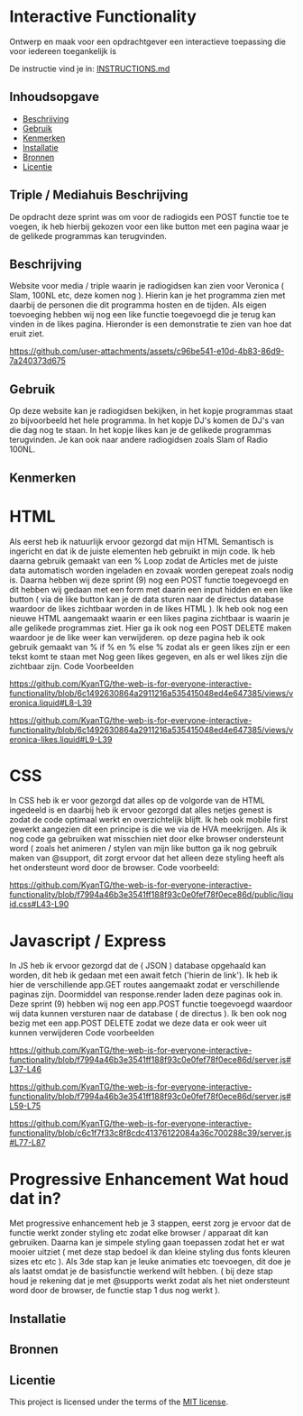 # Interactive Functionality

Ontwerp en maak voor een opdrachtgever een interactieve toepassing die voor iedereen toegankelijk is

De instructie vind je in: [INSTRUCTIONS.md](https://github.com/fdnd-task/the-web-is-for-everyone-interactive-functionality/blob/main/docs/INSTRUCTIONS.md)


## Inhoudsopgave

  * [Beschrijving](#beschrijving)
  * [Gebruik](#gebruik)
  * [Kenmerken](#kenmerken)
  * [Installatie](#installatie)
  * [Bronnen](#bronnen)
  * [Licentie](#licentie)

## Triple / Mediahuis Beschrijving

De opdracht deze sprint was om voor de radiogids een POST functie toe te voegen, ik heb hierbij gekozen voor een like button met een pagina waar je de gelikede programmas kan terugvinden. 

## Beschrijving
<!-- Bij Beschrijving staat kort beschreven wat voor project het is en wat je hebt gemaakt -->
<!-- Voeg een mooie poster visual of video toe 📸 -->
<!-- Voeg een link toe naar GitHub Pages 🌐-->

Website voor media / triple waarin je radiogidsen kan zien voor Veronica ( Slam, 100NL etc, deze komen nog ). Hierin kan je het programma zien met daarbij de personen die dit programma hosten en de tijden. Als eigen toevoeging hebben wij nog een like functie toegevoegd die je terug kan vinden in de likes pagina. Hieronder is een demonstratie te zien van hoe dat eruit ziet.



https://github.com/user-attachments/assets/c96be541-e10d-4b83-86d9-7a240373d675



## Gebruik
<!-- Bij Gebruik staat de user story, hoe het werkt en wat je er mee kan. -->

Op deze website kan je radiogidsen bekijken, in het kopje programmas staat zo bijvoorbeeld het hele programma. In het kopje DJ's komen de DJ's van die dag nog te staan. In het kopje likes kan je de gelikede programmas terugvinden. Je kan ook naar andere radiogidsen zoals Slam of Radio 100NL.


## Kenmerken
<!-- Bij Kenmerken staat welke technieken zijn gebruikt en hoe. Wat is de HTML structuur? Wat zijn de belangrijkste dingen in CSS? Wat is er met JS gedaan en hoe? Misschien heb je iets met NodeJS gedaan, of heb je een framework of library gebruikt? -->

# HTML

Als eerst heb ik natuurlijk ervoor gezorgd dat mijn HTML Semantisch is ingericht en dat ik de juiste elementen heb gebruikt in mijn code. Ik heb daarna gebruik gemaakt van een % Loop zodat de Articles met de juiste data automatisch worden ingeladen en zovaak worden gerepeat zoals nodig is. Daarna hebben wij deze sprint (9) nog een POST functie toegevoegd en dit hebben wij gedaan met een form met daarin een input hidden en een like button ( via de like button kan je de data sturen naar de directus database waardoor de likes zichtbaar worden in de likes HTML ). Ik heb ook nog een nieuwe HTML aangemaakt waarin er een likes pagina zichtbaar is waarin je alle gelikede programmas ziet. Hier ga ik ook nog een POST DELETE maken waardoor je de like weer kan verwijderen. op deze pagina heb ik ook gebruik gemaakt van % if % en % else % zodat als er geen likes zijn er een tekst komt te staan met Nog geen likes gegeven, en als er wel likes zijn die zichtbaar zijn. Code Voorbeelden

https://github.com/KyanTG/the-web-is-for-everyone-interactive-functionality/blob/6c1492630864a2911216a535415048ed4e647385/views/veronica.liquid#L8-L39

https://github.com/KyanTG/the-web-is-for-everyone-interactive-functionality/blob/6c1492630864a2911216a535415048ed4e647385/views/veronica-likes.liquid#L9-L39

# CSS

In CSS heb ik er voor gezorgd dat alles op de volgorde van de HTML ingedeeld is en daarbij heb ik ervoor gezorgd dat alles netjes genest is zodat de code optimaal werkt en overzichtelijk blijft. Ik heb ook mobile first gewerkt aangezien dit een principe is die we via de HVA meekrijgen. Als ik nog code ga gebruiken wat misschien niet door elke browser ondersteunt word ( zoals het animeren / stylen van mijn like button ga ik nog gebruik maken van @support, dit zorgt ervoor dat het alleen deze styling heeft als het ondersteunt word door de browser.  Code voorbeeld:

https://github.com/KyanTG/the-web-is-for-everyone-interactive-functionality/blob/f7994a46b3e3541ff188f93c0e0fef78f0ece86d/public/liquid.css#L43-L90

# Javascript / Express

In JS heb ik ervoor gezorgd dat de ( JSON ) database opgehaald kan worden, dit heb ik gedaan met een await fetch ('hierin de link'). Ik heb ik  hier de verschillende app.GET routes aangemaakt zodat er verschillende paginas zijn. Doormiddel van response.render laden deze paginas ook in. Deze sprint (9) hebben wij nog een app.POST functie toegevoegd waardoor wij data kunnen versturen naar de database ( de directus ). Ik ben ook nog bezig met een app.POST DELETE zodat we deze data er ook weer uit kunnen verwijderen Code voorbeelden

https://github.com/KyanTG/the-web-is-for-everyone-interactive-functionality/blob/f7994a46b3e3541ff188f93c0e0fef78f0ece86d/server.js#L37-L46

https://github.com/KyanTG/the-web-is-for-everyone-interactive-functionality/blob/f7994a46b3e3541ff188f93c0e0fef78f0ece86d/server.js#L59-L75

https://github.com/KyanTG/the-web-is-for-everyone-interactive-functionality/blob/c6c1f7f33c8f8cdc41376122084a36c700288c39/server.js#L77-L87


# Progressive Enhancement Wat houd dat in?

Met progressive enhancement heb je 3 stappen, eerst zorg je ervoor dat de functie werkt zonder styling etc zodat elke browser / apparaat dit kan gebruiken. Daarna kan je simpele styling gaan toepassen zodat het er wat mooier uitziet ( met deze stap bedoel ik dan kleine styling dus fonts kleuren sizes etc etc ). Als 3de stap kan je leuke animaties etc toevoegen, dit doe je als laatst omdat je de basisfunctie werkend wilt hebben. ( bij deze stap houd je rekening dat je met @supports werkt zodat als het niet ondersteunt word door de browser, de functie stap 1 dus nog werkt ).

## Installatie
<!-- Bij Installatie staat hoe een andere developer aan jouw repo kan werken -->


## Bronnen

## Licentie

This project is licensed under the terms of the [MIT license](./LICENSE).
